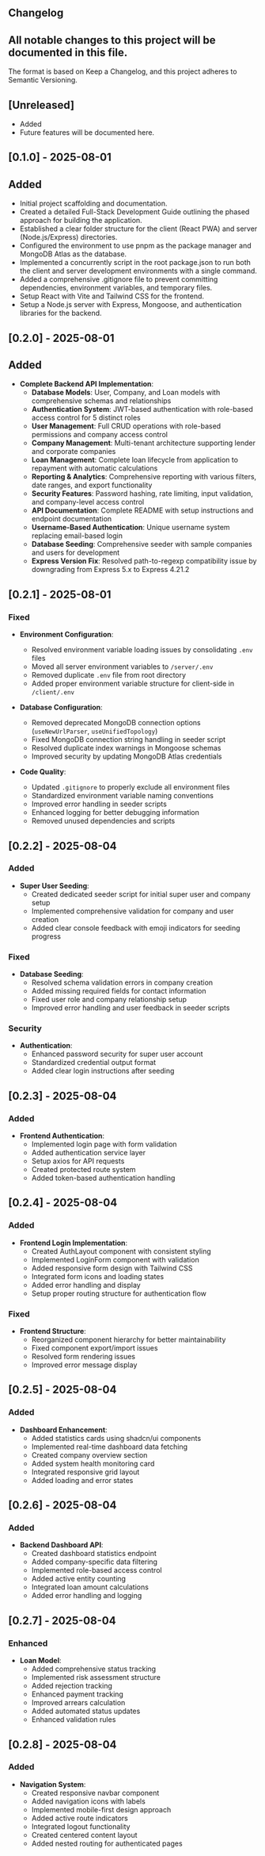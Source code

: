 ## Changelog
## All notable changes to this project will be documented in this file.

The format is based on Keep a Changelog,
and this project adheres to Semantic Versioning.

## [Unreleased]
- Added
- Future features will be documented here.

## [0.1.0] - 2025-08-01
## Added
- Initial project scaffolding and documentation.
- Created a detailed Full-Stack Development Guide outlining the phased approach for building the application.
- Established a clear folder structure for the client (React PWA) and server (Node.js/Express) directories.
- Configured the environment to use pnpm as the package manager and MongoDB Atlas as the database.
- Implemented a concurrently script in the root package.json to run both the client and server development environments with a single command.
- Added a comprehensive .gitignore file to prevent committing dependencies, environment variables, and temporary files.
- Setup React with Vite and Tailwind CSS for the frontend.
- Setup a Node.js server with Express, Mongoose, and authentication libraries for the backend.

## [0.2.0] - 2025-08-01
## Added
- **Complete Backend API Implementation**:
  - **Database Models**: User, Company, and Loan models with comprehensive schemas and relationships
  - **Authentication System**: JWT-based authentication with role-based access control for 5 distinct roles
  - **User Management**: Full CRUD operations with role-based permissions and company access control
  - **Company Management**: Multi-tenant architecture supporting lender and corporate companies
  - **Loan Management**: Complete loan lifecycle from application to repayment with automatic calculations
  - **Reporting & Analytics**: Comprehensive reporting with various filters, date ranges, and export functionality
  - **Security Features**: Password hashing, rate limiting, input validation, and company-level access control
  - **API Documentation**: Complete README with setup instructions and endpoint documentation
  - **Username-Based Authentication**: Unique username system replacing email-based login
  - **Database Seeding**: Comprehensive seeder with sample companies and users for development
  - **Express Version Fix**: Resolved path-to-regexp compatibility issue by downgrading from Express 5.x to Express 4.21.2

## [0.2.1] - 2025-08-01
### Fixed
- **Environment Configuration**:
  - Resolved environment variable loading issues by consolidating `.env` files
  - Moved all server environment variables to `/server/.env`
  - Removed duplicate `.env` file from root directory
  - Added proper environment variable structure for client-side in `/client/.env`

- **Database Configuration**:
  - Removed deprecated MongoDB connection options (`useNewUrlParser`, `useUnifiedTopology`)
  - Fixed MongoDB connection string handling in seeder script
  - Resolved duplicate index warnings in Mongoose schemas
  - Improved security by updating MongoDB Atlas credentials

- **Code Quality**:
  - Updated `.gitignore` to properly exclude all environment files
  - Standardized environment variable naming conventions
  - Improved error handling in seeder scripts
  - Enhanced logging for better debugging information
  - Removed unused dependencies and scripts

## [0.2.2] - 2025-08-04
### Added
- **Super User Seeding**:
  - Created dedicated seeder script for initial super user and company setup
  - Implemented comprehensive validation for company and user creation
  - Added clear console feedback with emoji indicators for seeding progress

### Fixed
- **Database Seeding**:
  - Resolved schema validation errors in company creation
  - Added missing required fields for contact information
  - Fixed user role and company relationship setup
  - Improved error handling and user feedback in seeder scripts

### Security
- **Authentication**:
  - Enhanced password security for super user account
  - Standardized credential output format
  - Added clear login instructions after seeding

## [0.2.3] - 2025-08-04
### Added
- **Frontend Authentication**:
  - Implemented login page with form validation
  - Added authentication service layer
  - Setup axios for API requests
  - Created protected route system
  - Added token-based authentication handling

## [0.2.4] - 2025-08-04
### Added
- **Frontend Login Implementation**:
  - Created AuthLayout component with consistent styling
  - Implemented LoginForm component with validation
  - Added responsive form design with Tailwind CSS
  - Integrated form icons and loading states
  - Added error handling and display
  - Setup proper routing structure for authentication flow

### Fixed
- **Frontend Structure**:
  - Reorganized component hierarchy for better maintainability
  - Fixed component export/import issues
  - Resolved form rendering issues
  - Improved error message display

## [0.2.5] - 2025-08-04
### Added
- **Dashboard Enhancement**:
  - Added statistics cards using shadcn/ui components
  - Implemented real-time dashboard data fetching
  - Created company overview section
  - Added system health monitoring card
  - Integrated responsive grid layout
  - Added loading and error states

## [0.2.6] - 2025-08-04
### Added
- **Backend Dashboard API**:
  - Created dashboard statistics endpoint
  - Added company-specific data filtering
  - Implemented role-based access control
  - Added active entity counting
  - Integrated loan amount calculations
  - Added error handling and logging

## [0.2.7] - 2025-08-04
### Enhanced
- **Loan Model**:
  - Added comprehensive status tracking
  - Implemented risk assessment structure
  - Added rejection tracking
  - Enhanced payment tracking
  - Improved arrears calculation
  - Added automated status updates
  - Enhanced validation rules

## [0.2.8] - 2025-08-04
### Added
- **Navigation System**:
  - Created responsive navbar component
  - Added navigation icons with labels
  - Implemented mobile-first design approach
  - Added active route indicators
  - Integrated logout functionality
  - Created centered content layout
  - Added nested routing for authenticated pages